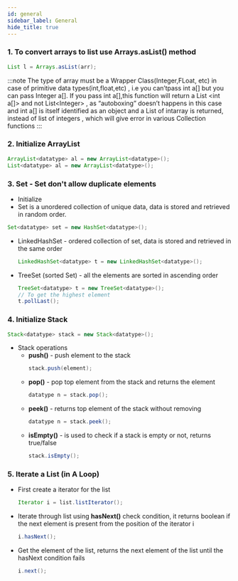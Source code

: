 ```yaml
---
id: general
sidebar_label: General
hide_title: true
---
```


### 1. To convert arrays to list use **Arrays.asList()** method
```java 
List l = Arrays.asList(arr);
```
:::note
The type of array must be a Wrapper Class(Integer,FLoat, etc) in case of primitive data types(int,float,etc) , i.e you can’tpass  int a[] but you can pass Integer a[]. If you pass int a[],this function will return a  List <int a[]\> and not List<Integer\> , as “autoboxing” doesn’t happens in this case and  int a[] is itself identified as an object and a List of intarray is returned, instead of list of integers , which will give error in various Collection functions
:::

### 2. Initialize **ArrayList**
```java
ArrayList<datatype> al = new ArrayList<datatype>(); 
List<datatype> al = new ArrayList<datatype>();
```
### 3. **Set** - Set don't allow duplicate elements
- Initialize
- Set is a unordered collection of unique data, data is stored and retrieved in random order.
```java
Set<datatype> set = new HashSet<datatype>(); 
```
- LinkedHashSet - ordered collection of set, data is stored and retrieved in the same order
     ```java
    LinkedHashSet<datatype> t = new LinkedHashSet<datatype>();
    ```
- TreeSet (sorted Set) - all the elements are sorted in ascending order
    ```java
    TreeSet<datatype> t = new TreeSet<datatype>();
    // To get the highest element
    t.pollLast();
    ```
### 4. Initialize Stack
```java
Stack<datatype> stack = new Stack<datatype>(); 
```
- Stack operations
    - **push()** - push element to the stack
        ```java
        stack.push(element);
        ```
    - **pop()** - pop top element from the stack and returns the element
        ```java
        datatype n = stack.pop();
        ```
    - **peek()** - returns top element of the stack without removing 
        ```java
        datatype n = stack.peek();
        ```
    - **isEmpty()** - is used to check if a stack is empty or not, returns true/false
        ```java
        stack.isEmpty();
        ```
### 5. Iterate a List (in A Loop)
- First create a iterator for the list 
    ```java
    Iterator i = list.listIterator();
    ```
- Iterate through list using **hasNext()** check condition, it returns boolean if the next element is present from the position of the iterator i
    ```java
    i.hasNext();
    ```
- Get the element of the list, returns the next element of the list until the hasNext condition fails
    ```java
    i.next();
    ```
